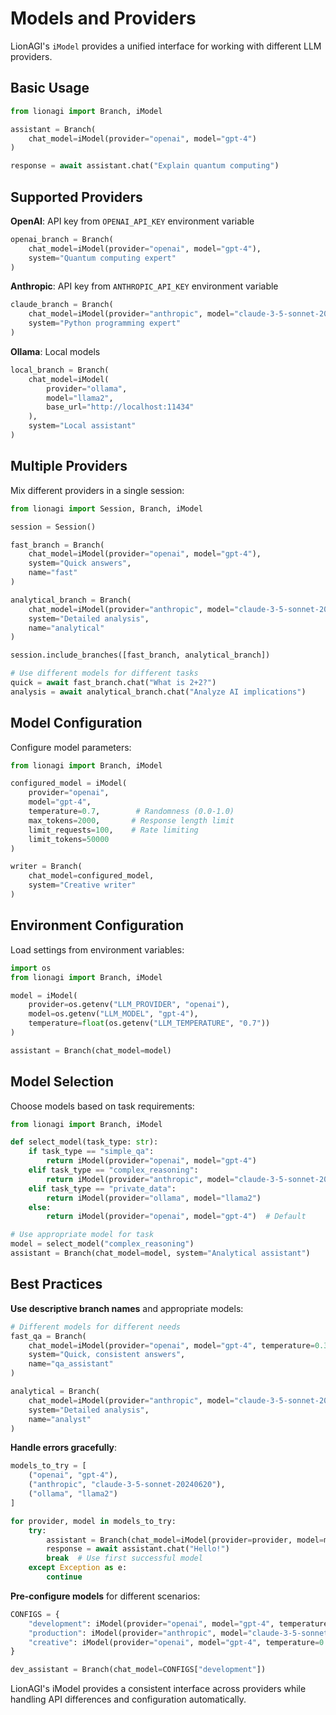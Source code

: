 # Models and Providers

LionAGI's `iModel` provides a unified interface for working with different LLM providers.

## Basic Usage

```python
from lionagi import Branch, iModel

assistant = Branch(
    chat_model=iModel(provider="openai", model="gpt-4")
)

response = await assistant.chat("Explain quantum computing")
```

## Supported Providers

**OpenAI**: API key from `OPENAI_API_KEY` environment variable

```python
openai_branch = Branch(
    chat_model=iModel(provider="openai", model="gpt-4"),
    system="Quantum computing expert"
)
```

**Anthropic**: API key from `ANTHROPIC_API_KEY` environment variable

```python
claude_branch = Branch(
    chat_model=iModel(provider="anthropic", model="claude-3-5-sonnet-20240620"),
    system="Python programming expert"
)
```

**Ollama**: Local models

```python
local_branch = Branch(
    chat_model=iModel(
        provider="ollama", 
        model="llama2",
        base_url="http://localhost:11434"
    ),
    system="Local assistant"
)
```

## Multiple Providers

Mix different providers in a single session:

```python
from lionagi import Session, Branch, iModel

session = Session()

fast_branch = Branch(
    chat_model=iModel(provider="openai", model="gpt-4"),
    system="Quick answers",
    name="fast"
)

analytical_branch = Branch(
    chat_model=iModel(provider="anthropic", model="claude-3-5-sonnet-20240620"),
    system="Detailed analysis",
    name="analytical"
)

session.include_branches([fast_branch, analytical_branch])

# Use different models for different tasks
quick = await fast_branch.chat("What is 2+2?")
analysis = await analytical_branch.chat("Analyze AI implications")
```

## Model Configuration

Configure model parameters:

```python
from lionagi import Branch, iModel

configured_model = iModel(
    provider="openai",
    model="gpt-4",
    temperature=0.7,        # Randomness (0.0-1.0) 
    max_tokens=2000,       # Response length limit
    limit_requests=100,    # Rate limiting
    limit_tokens=50000
)

writer = Branch(
    chat_model=configured_model,
    system="Creative writer"
)
```

## Environment Configuration

Load settings from environment variables:

```python
import os
from lionagi import Branch, iModel

model = iModel(
    provider=os.getenv("LLM_PROVIDER", "openai"),
    model=os.getenv("LLM_MODEL", "gpt-4"),
    temperature=float(os.getenv("LLM_TEMPERATURE", "0.7"))
)

assistant = Branch(chat_model=model)
```

## Model Selection

Choose models based on task requirements:

```python
from lionagi import Branch, iModel

def select_model(task_type: str):
    if task_type == "simple_qa":
        return iModel(provider="openai", model="gpt-4")
    elif task_type == "complex_reasoning": 
        return iModel(provider="anthropic", model="claude-3-5-sonnet-20240620")
    elif task_type == "private_data":
        return iModel(provider="ollama", model="llama2")
    else:
        return iModel(provider="openai", model="gpt-4")  # Default

# Use appropriate model for task
model = select_model("complex_reasoning")
assistant = Branch(chat_model=model, system="Analytical assistant")
```

## Best Practices

**Use descriptive branch names** and appropriate models:

```python
# Different models for different needs
fast_qa = Branch(
    chat_model=iModel(provider="openai", model="gpt-4", temperature=0.3),
    system="Quick, consistent answers",
    name="qa_assistant"
)

analytical = Branch(
    chat_model=iModel(provider="anthropic", model="claude-3-5-sonnet-20240620"),
    system="Detailed analysis", 
    name="analyst"
)
```

**Handle errors gracefully**:

```python
models_to_try = [
    ("openai", "gpt-4"),
    ("anthropic", "claude-3-5-sonnet-20240620"),
    ("ollama", "llama2")
]

for provider, model in models_to_try:
    try:
        assistant = Branch(chat_model=iModel(provider=provider, model=model))
        response = await assistant.chat("Hello!")
        break  # Use first successful model
    except Exception as e:
        continue
```

**Pre-configure models** for different scenarios:

```python
CONFIGS = {
    "development": iModel(provider="openai", model="gpt-4", temperature=0.3),
    "production": iModel(provider="anthropic", model="claude-3-5-sonnet-20240620"),
    "creative": iModel(provider="openai", model="gpt-4", temperature=0.9)
}

dev_assistant = Branch(chat_model=CONFIGS["development"])
```

LionAGI's iModel provides a consistent interface across providers while handling API differences and configuration automatically.